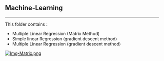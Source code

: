 ## Machine-Learning
---
This folder contains : 

- Multiple Linear Regression (Matrix Method)
- Simple linear Regression (gradient descent method)
- Multiple Linear Regression (gradient descent method)

[![Img-Matrix.png](https://i.postimg.cc/LXYShzpk/Img-Matrix.png)](https://postimg.cc/Kk2wH344)

